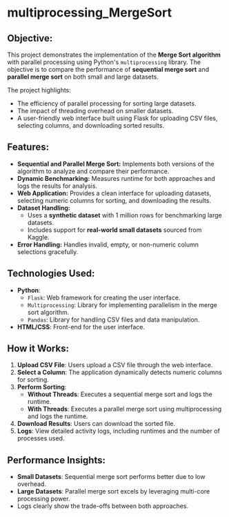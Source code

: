 # multiprocessing_MergeSort

## Objective:
This project demonstrates the implementation of the **Merge Sort algorithm** with parallel processing using Python's `multiprocessing` library. The objective is to compare the performance of **sequential merge sort** and **parallel merge sort** on both small and large datasets. 

The project highlights:
- The efficiency of parallel processing for sorting large datasets.
- The impact of threading overhead on smaller datasets.
- A user-friendly web interface built using Flask for uploading CSV files, selecting columns, and downloading sorted results.

## Features:
- **Sequential and Parallel Merge Sort:** Implements both versions of the algorithm to analyze and compare their performance.
- **Dynamic Benchmarking:** Measures runtime for both approaches and logs the results for analysis.
- **Web Application:** Provides a clean interface for uploading datasets, selecting numeric columns for sorting, and downloading the results.
- **Dataset Handling:** 
  - Uses a **synthetic dataset** with 1 million rows for benchmarking large datasets.
  - Includes support for **real-world small datasets** sourced from Kaggle.
- **Error Handling:** Handles invalid, empty, or non-numeric column selections gracefully.

## Technologies Used:
- **Python**:
  - `Flask`: Web framework for creating the user interface.
  - `Multiprocessing`: Library for implementing parallelism in the merge sort algorithm.
  - `Pandas`: Library for handling CSV files and data manipulation.
- **HTML/CSS**: Front-end for the user interface.

## How it Works:
1. **Upload CSV File**: Users upload a CSV file through the web interface.
2. **Select a Column**: The application dynamically detects numeric columns for sorting.
3. **Perform Sorting**:
   - **Without Threads**: Executes a sequential merge sort and logs the runtime.
   - **With Threads**: Executes a parallel merge sort using multiprocessing and logs the runtime.
4. **Download Results**: Users can download the sorted file.
5. **Logs**: View detailed activity logs, including runtimes and the number of processes used.

## Performance Insights:
- **Small Datasets**: Sequential merge sort performs better due to low overhead.
- **Large Datasets**: Parallel merge sort excels by leveraging multi-core processing power.
- Logs clearly show the trade-offs between both approaches.
